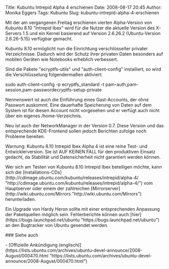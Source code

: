 Title: Kubuntu Intrepid Alpha 4 erschienen
Date: 2008-08-17 20:45
Author: Monika Eggers
Tags: Kubuntu
Slug: kubuntu-intrepid-alpha-4-erschienen

Mit der am vergangenen Freitag erschienen vierten Alpha-Version von
Kubuntu 8.10 "Intrepid Ibex" wird für die Nutzer die aktuelle Version
des X-Servers 1.5 und ein Kernel basierend auf Version 2.6.26.2
(Ubuntu-Version 2.6.26-5.15) verfügbar gemacht.

</p>
Kubuntu 8.10 ermöglicht nun die Einrichtung verschlüsselter privater
Verzeichnisse. Dadurch wird der Schutz ihrer privaten Daten besonders
auf mobilen Geräten wie Notebooks erheblich verbessert.

</p>
<!--break--><!--break-->

Sind die Pakete "ecryptfs-utils" und "auth-client-config" installiert,
so wird die Verschlüsselung folgendermaßen aktiviert:

</p>
    sudo auth-client-config -p ecryptfs_standard -t pam-auth,pam-session,pam-passwordecryptfs-setup-private

Nennenswert ist auch die Einführung eines Gast-Accounts, der ohne
Passwort auskommt. Eine dauerhafte Speicherung von Daten auf dem System
ist für diesen Account nicht vorgesehen und er verfügt auch nicht über
ein eigenes /home-Verzeichnis.

</p>
Neu ist auch der NetworkManager in der Version 0.7. Diese Version und
das entsprechende KDE-Frontend sollen jedoch Berichten zufolge noch
Probleme bereiten.

</p>
Warnung: Kubuntu 8.10 Intrepid Ibex Alpha 4 ist eine reine Test- und
Entwicklerversion. Sie ist AUF KEINEN FALL für den produktiven Einsatz
gedacht, da Stabilität und Datensicherheit nicht garantiert werden
können.

</p>
Wer sich am Testen von Kubuntu 8.10 Intrepid Ibex beteiligen möchte,
kann sich die
[Installations-CDs](http://cdimage.ubuntu.com/kubuntu/releases/intrepid/alpha-4/ "http://cdimage.ubuntu.com/kubuntu/releases/intrepid/alpha-4/")
vom Hauptserver oder einem der zahlreichen
[Mirrorserver](http://wiki.ubuntu.com/Mirrors "http://wiki.ubuntu.com/Mirrors")
herunterladen.

</p>
Ein Upgrade von Hardy Heron sollte mit einer entsprechenden Anpassung
der Paketquellen möglich sein. Fehlerberichte können auch
[hier](https://bugs.launchpad.net/ubuntu "https://bugs.launchpad.net/ubuntu")
an den Bugtracker von Ubuntu gesendet werden.

</p>
### Siehe auch

</p>
-   [Offizielle Ankündigung
    (englisch)](https://lists.ubuntu.com/archives/ubuntu-devel-announce/2008-August/000470.html "https://lists.ubuntu.com/archives/ubuntu-devel-announce/2008-August/000470.html")
    </p>
    <p>

</p>

